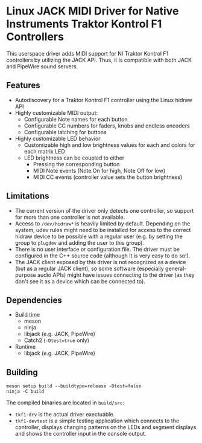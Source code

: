 # Linux JACK MIDI Driver for Native Instruments Traktor Kontrol F1 Controllers

This userspace driver adds MIDI support for NI Traktor Kontrol F1 controllers
by utilizing the JACK API.
Thus, it is compatible with both JACK and PipeWire sound servers.

## Features

* Autodiscovery for a Traktor Kontrol F1 controller using the Linux hidraw API
* Highly customizable MIDI output:
  * Configurable Note names for each button
  * Configurable CC numbers for faders, knobs and endless encoders
  * Configurable latching for buttons
* Highly customizable LED behavior
  * Customizable high and low brightness values for each and colors for each matrix LED
  * LED brightness can be coupled to either
    * Pressing the corresponding button
    * MIDI Note events (Note On for high, Note Off for low)
    * MIDI CC events (controller value sets the button brightness)

## Limitations

* The current version of the driver only detects one controller, so support for more than one controller is not available.
* Access to `/dev/hidraw*` is heavily limited by default. Depending on the system, udev rules might need to be installed for access to the correct hidraw device to be possible with a regular user (e.g. by setting the group to `plugdev` and adding the user to this group).
* There is no user interface or configuration file. The driver must be configured in the C++ source code (although it is very easy to do so!).
* The JACK client exposed by this driver is not recognized as a device (but as a regular JACK client), so some software (especially general-purpose audio APIs) might have issues connecting to the driver (as they don't see it as a device which can be connected to).

## Dependencies

* Build time
  * meson
  * ninja
  * libjack (e.g. JACK, PipeWire)
  * Catch2 (`-Dtest=true` only)
* Runtime
  * libjack (e.g. JACK, PipeWire)

## Building

```
meson setup build --buildtype=release -Dtest=false
ninja -C build
```

The compiled binaries are located in `build/src`:

* `tkf1-drv` is the actual driver exectuable.
* `tkf1-devtest` is a simple testing application which connects to the controller, displays changing patterns on the LEDs and segment displays and shows the controller input in the console output.
